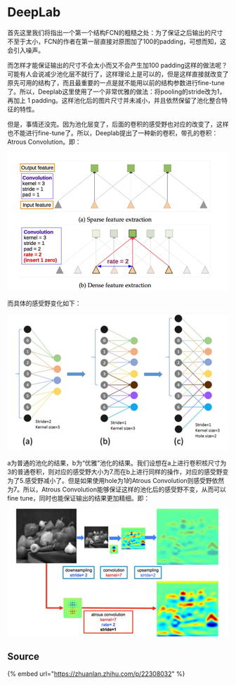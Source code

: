 # DeepLab

首先这里我们将指出一个第一个结构FCN的粗糙之处：为了保证之后输出的尺寸不至于太小，FCN的作者在第一层直接对原图加了100的padding，可想而知，这会引入噪声。

而怎样才能保证输出的尺寸不会太小而又不会产生加100 padding这样的做法呢？可能有人会说减少池化层不就行了，这样理论上是可以的，但是这样直接就改变了原先可用的结构了，而且最重要的一点是就不能用以前的结构参数进行fine-tune了。所以，Deeplab这里使用了一个非常优雅的做法：将pooling的stride改为1，再加上 1 padding。这样池化后的图片尺寸并未减小，并且依然保留了池化整合特征的特性。

但是，事情还没完。因为池化层变了，后面的卷积的感受野也对应的改变了，这样也不能进行fine-tune了。所以，Deeplab提出了一种新的卷积，带孔的卷积：Atrous Convolution。即：

![](../../../../.gitbook/assets/2ec8009452f89b7bbd9ecd519fc3e3ae_r.jpg)

而具体的感受野变化如下：

![](../../../../.gitbook/assets/766fc04b86b72f7e09d8f8ff6cb648e2_r.jpg)

a为普通的池化的结果，b为“优雅”池化的结果。我们设想在a上进行卷积核尺寸为3的普通卷积，则对应的感受野大小为7.而在b上进行同样的操作，对应的感受野变为了5.感受野减小了。但是如果使用hole为1的Atrous Convolution则感受野依然为7。所以，Atrous Convolution能够保证这样的池化后的感受野不变，从而可以fine tune，同时也能保证输出的结果更加精细。即：

![](../../../../.gitbook/assets/39577b54b8b53802020cab6da6f9e334_r.jpg)

## Source

{% embed url="https://zhuanlan.zhihu.com/p/22308032" %}



